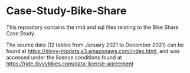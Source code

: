 # Case-Study-Bike-Share

This repository contains the rmd and sql files relating to the Bike Share Case Study.

The source data (12 tables from January 2021 to December 2021) can be found at https://divvy-tripdata.s3.amazonaws.com/index.html, and was accessed under the licence conditions found at https://ride.divvybikes.com/data-license-agreement

